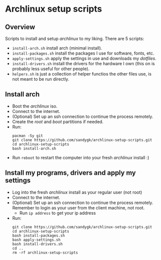 # Archlinux setup scripts

## Overview

Scripts to install and setup *archlinux* to my liking. There are 5 scripts:
- `install-arch.sh` install arch (minimal install).
- `install-packages.sh` install the packages I use for software, fonts, etc.
- `apply-settings.sh` apply the settings in use and downloads my *dotfiles*.
- `install-drivers.sh` install the drivers for the hardware I own (this on is probably less useful for other people).
- `helpers.sh` is just a collection of helper functios the other files use, is not meant to be run directly.

## Install arch

- Boot the *archlinux* iso.
- Connect to the internet.
- (Optional) Set up an ssh connection to continue the process remotely.
- Create the *root* and *boot* partitions if needed.
- Run:
  ```
  pacman -Sy git
  git clone https://github.com/sandygk/archlinux-setup-scripts.git
  cd archlinux-setup-scripts
  bash install-arch.sh
  ```
- Run `reboot` to restart the computer into your fresh *archlinux* install :)

## Install my programs, drivers and apply my settings

- Log into the fresh *archlinux* install as your regular user (not root)
- Connect to the internet.
- (Optional) Set up an ssh connection to continue the process remotely.
  Remember to login as your user from the client machine, not root.
  - Run `ip address` to get your ip address
- Run:
  ```
  git clone https://github.com/sandygk/archlinux-setup-scripts.git
  cd archlinux-setup-scripts
  bash install-packages.sh
  bash apply-settings.sh
  bash install-drivers.sh
  cd ..
  rm -rf archlinux-setup-scripts
  ```
